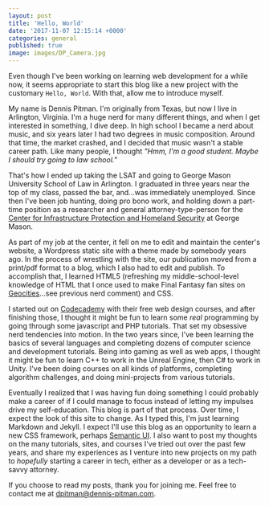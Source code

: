 ```yaml
---
layout: post
title: 'Hello, World'
date: '2017-11-07 12:15:14 +0000'
categories: general
published: true
image: images/DP_Camera.jpg
---
```

Even though I've been working on learning web development for a while now, it seems appropriate to start this blog like a new project with the customary `Hello, World`.  With that, allow me to introduce myself.

My name is Dennis Pitman.  I'm originally from Texas, but now I live in Arlington, Virginia.  I'm a huge nerd for many different things, and when I get interested in something, I dive deep.  In high school I became a nerd about music, and six years later I had two degrees in music composition.  Around that time, the market crashed, and I decided that music wasn't a stable career path.  Like many people, I thought _"Hmm, I'm a good student.  Maybe I should try going to law school."_

That's how I ended up taking the LSAT and going to George Mason University School of Law in Arlington.  I graduated in three years near the top of my class, passed the bar, and...was immediately unemployed.  Since then I've been job hunting, doing pro bono work, and holding down a part-time position as a researcher and general attorney-type-person for the [Center for Infrastructure Protection and Homeland Security](cip.gmu.edu) at George Mason.

As part of my job at the center, it fell on me to edit and maintain the center's website, a Wordpress static site with a theme made by somebody years ago.  In the process of wrestling with the site, our publication moved from a print/pdf format to a blog, which I also had to edit and publish.  To accomplish that, I learned HTML5 (refreshing my middle-school-level knowledge of HTML that I once used to make Final Fantasy fan sites on [Geocities](https://en.wikipedia.org/wiki/Yahoo!_GeoCities)...see previous nerd comment) and CSS.

I started out on [Codecademy](www.codecademy.com) with their free web design courses, and after finishing those, I thought it might be fun to learn some _real_ programming by going through some javascript and PHP tutorials.  That set my obsessive nerd tendencies into motion.  In the two years since, I've been learning the basics of several languages and completing dozens of computer science and development tutorials.  Being into gaming as well as web apps, I thought it might be fun to learn C++ to work in the Unreal Engine, then C# to work in Unity.  I've been doing courses on all kinds of platforms, completing algorithm challenges, and doing mini-projects from various tutorials.

Eventually I realized that I was having fun doing something I could probably make a career of if I could manage to focus instead of letting my impulses drive my self-education.  This blog is part of that process.  Over time, I expect the look of this site to change.  As I typed this, I'm just learning Markdown and Jekyll.  I expect I'll use this blog as an opportunity to learn a new CSS framework, perhaps [Semantic UI](https://semantic-ui.com/).  I also want to post my thoughts on the many tutorials, sites, and courses I've tried out over the past few years, and share my experiences as I venture into new projects on my path to _hopefully_ starting a career in tech, either as a developer or as a tech-savvy attorney.

If you choose to read my posts, thank you for joining me.  Feel free to contact me at [dpitman@dennis-pitman.com](dpitman@dennis-pitman.com).
